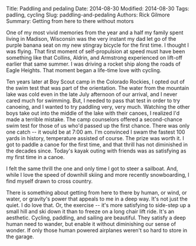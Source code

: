 Title: Paddling and pedaling
Date: 2014-08-30
Modified: 2014-08-30
Tags: padling, cycling
Slug: paddling-and-pedaling
Authors: Rick Gilmore
Summary: Getting from here to there without motors

One of my most vivid memories from the year and a half my family spent living in Madison, Wisconsin was the very instant my dad let go of the purple banana seat on my new stingray bicycle for the first time. I thought I was flying. That first moment of self-propulsion at speed must have been something like that Collins, Aldrin, and Armstrong experienced on lift-off earlier that same summer. I was driving a rocket ship along the roads of Eagle Heights. That moment began a life-time love with cycling.

Ten years later at Boy Scout camp in the Colorado Rockies, I opted out of the swim test that was part of the orientation. The water from the mountain lake was cold even in the late July afternoon of our arrival, and I never cared much for swimming. But, I needed to pass that test in order to try canoeing, and I wanted to try paddling very, very much. Watching the other boys take out into the middle of the lake with their canoes, I realized I'd made a terrible mistake. The camp counselors offered a second-chance swim test for those of us who'd passed up the first chance. There was only one catch -- it would be at 7:00 am. I'm convinced I swam the fastest 100 yards in history, temperature assisted of course. The prize was worth it. I got to paddle a canoe for the first time, and that thrill has not diminished in the decades since. Today's kayak outing with friends was as satisfying as my first time in a canoe.

I felt the same thrill the one and only time I got to steer a sailboat. And, while I love the speed of downhill skiing and more recently snowboarding, I find myself drawn to cross country. 

There is something about getting from here to there by human, or wind, or water, or gravity's power that appeals to me in a deep way. It's not just the quiet. I do love that. Or, the exercise -- it's more satisfying to side-step up a small hill and ski down it than to freeze on a long chair lift ride. It's an aesthetic. Cycling, paddling, and sailing are beautiful. They satisfy a deep human need to wander, but enable it without diminishing our sense of wonder. If only those human powered airplanes weren't so hard to store in the garage.